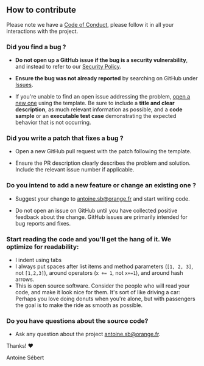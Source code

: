 ## How to contribute

Please note we have a [Code of Conduct](CODE_OF_CONDUCT.md), please follow it in all your interactions with the project.

### Did you find a bug ?

* **Do not open up a GitHub issue if the bug is a security vulnerability**, and instead to refer to our [Security Policy](SECURITY.md).

* **Ensure the bug was not already reported** by searching on GitHub under [Issues](issues).

* If you're unable to find an open issue addressing the problem, [open a new one](issues/new) using the template. Be sure to include a **title and clear description**, as much relevant information as possible, and a **code sample** or an **executable test case** demonstrating the expected behavior that is not occurring.

### Did you write a patch that fixes a bug ?

* Open a new GitHub pull request with the patch following the template.

* Ensure the PR description clearly describes the problem and solution. Include the relevant issue number if applicable.

### Do you intend to add a new feature or change an existing one ?

* Suggest your change to antoine.sb@orange.fr and start writing code.

* Do not open an issue on GitHub until you have collected positive feedback about the change. GitHub issues are primarily intended for bug reports and fixes.

### Start reading the code and you'll get the hang of it. We optimize for readability:

  * I indent using tabs
  * I always put spaces after list items and method parameters (`[1, 2, 3]`, not `[1,2,3]`), around operators (`x += 1`, not `x+=1`), and around hash arrows.
  * This is open source software. Consider the people who will read your code, and make it look nice for them. It's sort of like driving a car: Perhaps you love doing donuts when you're alone, but with passengers the goal is to make the ride as smooth as possible.

### Do you have questions about the source code?

* Ask any question about the project antoine.sb@orange.fr.

Thanks! :heart:

Antoine Sébert
